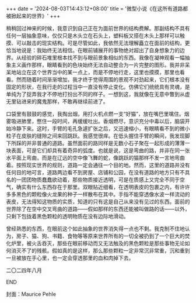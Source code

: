 +++
date = '2024-08-03T14:43:12+08:00'
title = '微型小说《在这所有道路都被掀起来的世界》'
+++

稍稍回过神来的时候，我意识到自己正在为面前世界的结构费解。那副结构不具有任何一层抽象意味，仅仅只是木头立在石头上，塑料板又搭在木头上那样可以触摸、可以敲击的现实结构。可是尽管如此，我依然无法理解矗立在面前的结构，更恰当地说是：我始终无法相信。在眼前铺展开的事物绝对超出了自身想象力的边界。从经验的碎石堆里根本找不到与眼前景象相似的东西。我像在凝神观看一幅抽象主义画作那样，眼睛看到的色块始终无法自动整合为一片完整的图形。我并非呆呆地站立在这个世界当中的某一点上，而是不停地行走，这里也摸摸，那里也看看。然而随着时间渐渐增加，我才终于觉得周围的景观不对劲起来，它们根本没有固定的形状，在我行走的过程当中一直没有停止变化。仿佛它们统统具有灵魂，是单纯为了捉弄我才不停地打扮出不同的样子。一想到这，我就像在无意中瞥到从虚无里钻进来的魔鬼那样，不敢再继续前进了。

口袋里有鼓鼓的感觉，我掏出烟，用打火机点燃一支“好猫”，放在嘴巴里噙住。烟雾吸进肺里，憋住一段时间，再缓缓吐出。香烟燃尽，意识充分中毒以后，脑袋开始冷静下来。这时，手臂的毛孔急遽扩张之后，又迅速缩小，有眼睛看不到的微小粒子在皮肤的缝隙之间来回跳跃。我感觉很痒。在低头握住手臂的瞬间，我发现脚下所踩的并非普通的道路。虽然面前的路同样是无数小石子聚在一起形成的薄薄一块表面，可是它们却具有着奇异的弧度。也就是说，这是弯曲的路，并非在同一张水平面上弯曲，而是在辽远的空中像飞舞的蛇，像跳跃的猫那样不发一言地弯曲着。按照现实世界的规则，道路一定会通往一个目的地。然而，这里的道路并没有任何目的地可言，道路两边看不到房屋、店铺和公园，在没有道路的地方只有不具名的一团团物质蠢蠢欲动着，那些物质接近透明，可是在质感上又完全不同于空气，确实有什么东西存在于那里。双眼贴近细看，在透明表皮的包裹之内，有许许多多黑色的颗粒像火龙果的种子一样散布在其中。手指不能穿透像水波一样流动的表皮，无法得知这物质的实质，知道的只有这是自己从来没有见过的东西。面前的世界除了在空中交叉弯曲的道路——假如那样的东西还能被叫做路的话——以外，只剩下包拢着黑色颗粒的透明物质在没有边际地滑动。

曾经熟悉的东西，在眼前这个如此抽象的世界消失得一点也不剩。我克制不住地认为，房子、猫、狗、书籍、食物等等原来世界所有的一切全被扔到了一个巨大的焚化炉里，被火舌吞灭，那些在眼前移动而又无法触及的黑色颗粒是那些事物无论如何消灭不了的残骸。假如真的是这样，那么那些颗粒一定非常沉非常重，沉和重到一旦被放在手心里，也一定会穿透那里的血和肉掉下去。

二〇二四年八月

END

封面：Maurice Pehle



